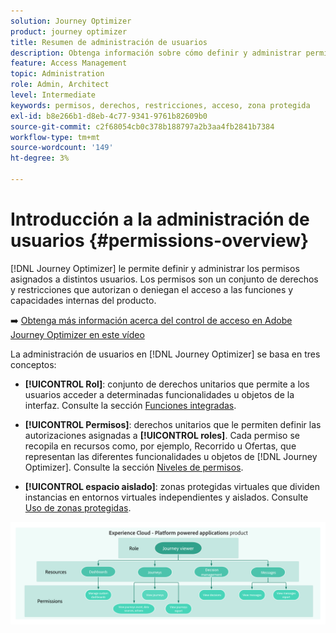 ```yaml
---
solution: Journey Optimizer
product: journey optimizer
title: Resumen de administración de usuarios
description: Obtenga información sobre cómo definir y administrar permisos
feature: Access Management
topic: Administration
role: Admin, Architect
level: Intermediate
keywords: permisos, derechos, restricciones, acceso, zona protegida
exl-id: b8e266b1-d8eb-4c77-9341-9761b82609b0
source-git-commit: c2f68054cb0c378b188797a2b3aa4fb2841b7384
workflow-type: tm+mt
source-wordcount: '149'
ht-degree: 3%

---
```


# Introducción a la administración de usuarios {#permissions-overview}

[!DNL Journey Optimizer] le permite definir y administrar los permisos asignados a distintos usuarios. Los permisos son un conjunto de derechos y restricciones que autorizan o deniegan el acceso a las funciones y capacidades internas del producto.

➡️ [Obtenga más información acerca del control de acceso en Adobe Journey Optimizer en este vídeo](#video)

La administración de usuarios en [!DNL Journey Optimizer] se basa en tres conceptos:

* **[!UICONTROL Rol]**: conjunto de derechos unitarios que permite a los usuarios acceder a determinadas funcionalidades u objetos de la interfaz. Consulte la sección [Funciones integradas](ootb-product-profiles.md).

* **[!UICONTROL Permisos]**: derechos unitarios que le permiten definir las autorizaciones asignadas a **[!UICONTROL roles]**. Cada permiso se recopila en recursos como, por ejemplo, Recorrido u Ofertas, que representan las diferentes funcionalidades u objetos de [!DNL Journey Optimizer]. Consulte la sección [Niveles de permisos](high-low-permissions.md).

* **[!UICONTROL espacio aislado]**: zonas protegidas virtuales que dividen instancias en entornos virtuales independientes y aislados. Consulte [Uso de zonas protegidas](sandboxes.md).

![](assets/do-not-localize/permissions_2.png)

<!--
## How-to video{#video}

Learn more about access control system and custom proles in Adobe Journey Optimizer. Learn how to manage roles and permissions and how to add and manage users.

>[!VIDEO](https://video.tv.adobe.com/v/3416279?quality=12&captions=spa)
-->